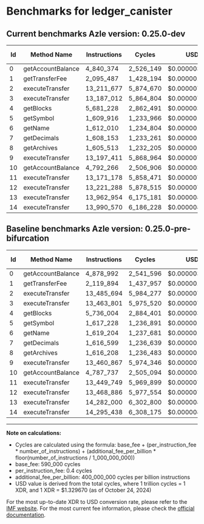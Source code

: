 # Benchmarks for ledger_canister

## Current benchmarks Azle version: 0.25.0-dev

| Id  | Method Name       | Instructions | Cycles    | USD           | USD/Million Calls | Change                              |
| --- | ----------------- | ------------ | --------- | ------------- | ----------------- | ----------------------------------- |
| 0   | getAccountBalance | 4_840_374    | 2_526_149 | $0.0000033589 | $3.35             | <font color="green">-38_618</font>  |
| 1   | getTransferFee    | 2_095_487    | 1_428_194 | $0.0000018990 | $1.89             | <font color="green">-24_407</font>  |
| 2   | executeTransfer   | 13_211_677   | 5_874_670 | $0.0000078114 | $7.81             | <font color="green">-274_017</font> |
| 3   | executeTransfer   | 13_187_012   | 5_864_804 | $0.0000077983 | $7.79             | <font color="green">-276_789</font> |
| 4   | getBlocks         | 5_681_228    | 2_862_491 | $0.0000038062 | $3.80             | <font color="green">-54_776</font>  |
| 5   | getSymbol         | 1_609_916    | 1_233_966 | $0.0000016408 | $1.64             | <font color="green">-7_312</font>   |
| 6   | getName           | 1_612_010    | 1_234_804 | $0.0000016419 | $1.64             | <font color="green">-7_194</font>   |
| 7   | getDecimals       | 1_608_153    | 1_233_261 | $0.0000016398 | $1.63             | <font color="green">-8_446</font>   |
| 8   | getArchives       | 1_605_513    | 1_232_205 | $0.0000016384 | $1.63             | <font color="green">-10_695</font>  |
| 9   | executeTransfer   | 13_197_411   | 5_868_964 | $0.0000078038 | $7.80             | <font color="green">-263_456</font> |
| 10  | getAccountBalance | 4_792_266    | 2_506_906 | $0.0000033334 | $3.33             | <font color="red">+4_529</font>     |
| 11  | executeTransfer   | 13_171_178   | 5_858_471 | $0.0000077898 | $7.78             | <font color="green">-278_571</font> |
| 12  | executeTransfer   | 13_221_288   | 5_878_515 | $0.0000078165 | $7.81             | <font color="green">-247_598</font> |
| 13  | executeTransfer   | 13_962_954   | 6_175_181 | $0.0000082110 | $8.21             | <font color="green">-319_046</font> |
| 14  | executeTransfer   | 13_990_570   | 6_186_228 | $0.0000082256 | $8.22             | <font color="green">-304_868</font> |

## Baseline benchmarks Azle version: 0.25.0-pre-bifurcation

| Id  | Method Name       | Instructions | Cycles    | USD           | USD/Million Calls |
| --- | ----------------- | ------------ | --------- | ------------- | ----------------- |
| 0   | getAccountBalance | 4_878_992    | 2_541_596 | $0.0000033795 | $3.37             |
| 1   | getTransferFee    | 2_119_894    | 1_437_957 | $0.0000019120 | $1.91             |
| 2   | executeTransfer   | 13_485_694   | 5_984_277 | $0.0000079571 | $7.95             |
| 3   | executeTransfer   | 13_463_801   | 5_975_520 | $0.0000079455 | $7.94             |
| 4   | getBlocks         | 5_736_004    | 2_884_401 | $0.0000038353 | $3.83             |
| 5   | getSymbol         | 1_617_228    | 1_236_891 | $0.0000016447 | $1.64             |
| 6   | getName           | 1_619_204    | 1_237_681 | $0.0000016457 | $1.64             |
| 7   | getDecimals       | 1_616_599    | 1_236_639 | $0.0000016443 | $1.64             |
| 8   | getArchives       | 1_616_208    | 1_236_483 | $0.0000016441 | $1.64             |
| 9   | executeTransfer   | 13_460_867   | 5_974_346 | $0.0000079439 | $7.94             |
| 10  | getAccountBalance | 4_787_737    | 2_505_094 | $0.0000033309 | $3.33             |
| 11  | executeTransfer   | 13_449_749   | 5_969_899 | $0.0000079380 | $7.93             |
| 12  | executeTransfer   | 13_468_886   | 5_977_554 | $0.0000079482 | $7.94             |
| 13  | executeTransfer   | 14_282_000   | 6_302_800 | $0.0000083806 | $8.38             |
| 14  | executeTransfer   | 14_295_438   | 6_308_175 | $0.0000083878 | $8.38             |

---

**Note on calculations:**

-   Cycles are calculated using the formula: base_fee + (per_instruction_fee \* number_of_instructions) + (additional_fee_per_billion \* floor(number_of_instructions / 1_000_000_000))
-   base_fee: 590_000 cycles
-   per_instruction_fee: 0.4 cycles
-   additional_fee_per_billion: 400_000_000 cycles per billion instructions
-   USD value is derived from the total cycles, where 1 trillion cycles = 1 XDR, and 1 XDR = $1.329670 (as of October 24, 2024)

For the most up-to-date XDR to USD conversion rate, please refer to the [IMF website](https://www.imf.org/external/np/fin/data/rms_sdrv.aspx).
For the most current fee information, please check the [official documentation](https://internetcomputer.org/docs/current/developer-docs/gas-cost#execution).
